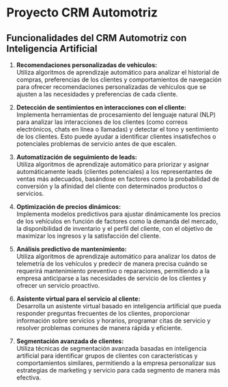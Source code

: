 # Proyecto CRM Automotriz


## Funcionalidades del CRM Automotriz con Inteligencia Artificial

1. **Recomendaciones personalizadas de vehículos:**  
   Utiliza algoritmos de aprendizaje automático para analizar el historial de compras, preferencias de los clientes y comportamientos de navegación para ofrecer recomendaciones personalizadas de vehículos que se ajusten a las necesidades y preferencias de cada cliente.

2. **Detección de sentimientos en interacciones con el cliente:**  
   Implementa herramientas de procesamiento del lenguaje natural (NLP) para analizar las interacciones de los clientes (como correos electrónicos, chats en línea o llamadas) y detectar el tono y sentimiento de los clientes. Esto puede ayudar a identificar clientes insatisfechos o potenciales problemas de servicio antes de que escalen.

3. **Automatización de seguimiento de leads:**  
   Utiliza algoritmos de aprendizaje automático para priorizar y asignar automáticamente leads (clientes potenciales) a los representantes de ventas más adecuados, basándose en factores como la probabilidad de conversión y la afinidad del cliente con determinados productos o servicios.

4. **Optimización de precios dinámicos:**  
   Implementa modelos predictivos para ajustar dinámicamente los precios de los vehículos en función de factores como la demanda del mercado, la disponibilidad de inventario y el perfil del cliente, con el objetivo de maximizar los ingresos y la satisfacción del cliente.

5. **Análisis predictivo de mantenimiento:**  
   Utiliza algoritmos de aprendizaje automático para analizar los datos de telemetría de los vehículos y predecir de manera precisa cuándo se requerirá mantenimiento preventivo o reparaciones, permitiendo a la empresa anticiparse a las necesidades de servicio de los clientes y ofrecer un servicio proactivo.

6. **Asistente virtual para el servicio al cliente:**  
   Desarrolla un asistente virtual basado en inteligencia artificial que pueda responder preguntas frecuentes de los clientes, proporcionar información sobre servicios y horarios, programar citas de servicio y resolver problemas comunes de manera rápida y eficiente.

7. **Segmentación avanzada de clientes:**  
   Utiliza técnicas de segmentación avanzada basadas en inteligencia artificial para identificar grupos de clientes con características y comportamientos similares, permitiendo a la empresa personalizar sus estrategias de marketing y servicio para cada segmento de manera más efectiva.
